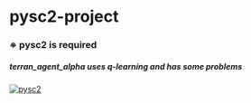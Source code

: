 # pysc2-project 
<h3>※ pysc2 is required</h3>
<h5>terran_agent_alpha uses q-learning and has some problems</h5>

[![pysc2](https://img.youtube.com/vi/YqtQMo2HKh4/0.jpg)](https://youtu.be/YqtQMo2HKh4)
